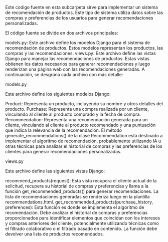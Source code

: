 Este codigo fuente en esta subcarpeta sirve para  implementar un sistema de recomendación de productos. Este tipo de sistema utiliza datos sobre las compras y preferencias de los usuarios para generar recomendaciones personalizadas.

El código fuente se divide en dos archivos principales:

models.py: Este archivo define los modelos Django para el sistema de recomendación de productos. Estos modelos representan los productos, las compras y las recomendaciones.
views.py: Este archivo define las vistas Django para manejar las recomendaciones de productos. Estas vistas obtienen los datos necesarios para generar recomendaciones y luego renderizan una página web con las recomendaciones generadas.
A continuación, se desgrana cada archivo con más detalle:

models.py

Este archivo define los siguientes modelos Django:

Product: Representa un producto, incluyendo su nombre y otros detalles del producto.
Purchase: Representa una compra realizada por un cliente, vinculando al cliente al producto comprado y la fecha de compra.
Recommendation: Representa una recomendación generada para un cliente, vinculando al cliente al producto recomendado y una puntuación que indica la relevancia de la recomendación.
El método generate_recommendations() de la clase Recommendation está destinado a implementar el algoritmo de recomendación, probablemente utilizando IA u otras técnicas para analizar el historial de compras y las preferencias de los clientes para generar recomendaciones personalizadas.

views.py

Este archivo define las siguientes vistas Django:

recommend_products(request): Esta vista recupera el cliente actual de la solicitud, recupera su historial de compras y preferencias y llama a la función get_recommended_products() para generar recomendaciones. La lista de recomendaciones generadas se renderiza luego en la plantilla recommendations.html.
get_recommended_products(purchase_history, preferences): Esta función es donde se implementa el algoritmo de recomendación. Debe analizar el historial de compras y preferencias proporcionados para identificar elementos que coincidan con los intereses y compras anteriores del cliente, potencialmente utilizando técnicas como el filtrado colaborativo o el filtrado basado en contenido. La función debe devolver una lista de productos recomendados.